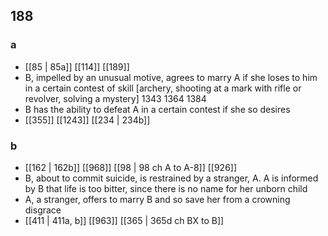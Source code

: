 ## 188
### a
- [[85 | 85a]] [[114]] [[189]] 
- B, impelled by an unusual motive, agrees to marry A if she loses to him in a certain contest of skill [archery, shooting at a mark with rifle or revolver, solving a mystery] 1343 1364 1384
- B has the ability to defeat A in a certain contest if she so desires
- [[355]] [[1243]] [[234 | 234b]] 

### b
- [[162 | 162b]] [[968]] [[98 | 98 ch A to A-8]] [[926]] 
- B, about to commit suicide, is restrained by a stranger, A. A is informed by B that life is too bitter, since there is no name for her unborn child
- A, a stranger, offers to marry B and so save her from a crowning disgrace
- [[411 | 411a, b]] [[963]] [[365 | 365d ch BX to B]] 

